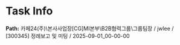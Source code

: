 # Task Info

**Path:** 카페24(주)\본사사업장\[CG]MI본부\B2B협력그룹\그룹팀장 / jwlee / [300345] 정례보고 및 미팅 / 2025-09-01_00-00-00

